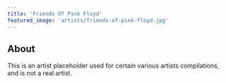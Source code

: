 ```yaml
---
title: 'Friends Of Pink Floyd'
featured_image: 'artists/friends-of-pink-floyd.jpg'
---
```


## About

This is an artist placeholder used for certain  various artists compilations, and is not a real artist.
